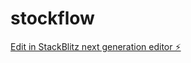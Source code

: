 # stockflow

[Edit in StackBlitz next generation editor ⚡️](https://stackblitz.com/~/github.com/TabbyMichael/stockflow)